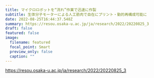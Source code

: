 ```yaml
---
title: マイクロロボットを“流れ”作業で迅速に作製
subtitle: 生体分子モーターによる人工筋肉で自在にプリント・動的再構成可能に
date: 2022-08-25T16:44:37.548Z
summary: https://resou.osaka-u.ac.jp/ja/research/2022/20220825_3
draft: false
featured: false
image:
  filename: featured
  focal_point: Smart
  preview_only: false
  caption: ""
---
```

https://resou.osaka-u.ac.jp/ja/research/2022/20220825_3